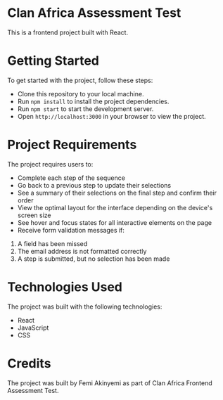 # Clan Africa Assessment Test

This is a frontend project built with React.

# Getting Started

To get started with the project, follow these steps:

- Clone this repository to your local machine.
- Run `npm install` to install the project dependencies.
- Run `npm start` to start the development server.
- Open `http://localhost:3000` in your browser to view the project.


# Project Requirements

The project requires users to:

- Complete each step of the sequence
- Go back to a previous step to update their selections
- See a summary of their selections on the final step and confirm their order
- View the optimal layout for the interface depending on the device's screen size
- See hover and focus states for all interactive elements on the page
- Receive form validation messages if:

1. A field has been missed
2. The email address is not formatted correctly
3. A step is submitted, but no selection has been made

# Technologies Used

The project was built with the following technologies:

- React
- JavaScript
- CSS

# Credits

The project was built by Femi Akinyemi as part of Clan Africa Frontend Assessment Test.


